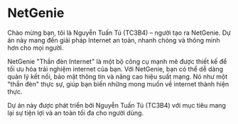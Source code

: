 # NetGenie
Chào mừng bạn, tôi là Nguyễn Tuấn Tú (TC3B4) – người tạo ra NetGenie. Dự án này mang đến giải pháp Internet an toàn, nhanh chóng và thông minh hơn cho mọi người.

NetGenie "Thần đèn Internet" là một bộ công cụ mạnh mẽ được thiết kế để tối ưu hóa trải nghiệm internet của bạn. Với NetGenie, bạn có thể dễ dàng quản lý kết nối, bảo mật thông tin và nâng cao hiệu suất mạng. Nó như một "thần đèn" thực sự, giúp bạn biến những mong muốn về internet thành hiện thực.

Dự án này được phát triển bởi Nguyễn Tuấn Tú (TC3B4) với mục tiêu mang lại sự tiện lợi và an toàn tối đa cho người dùng.
